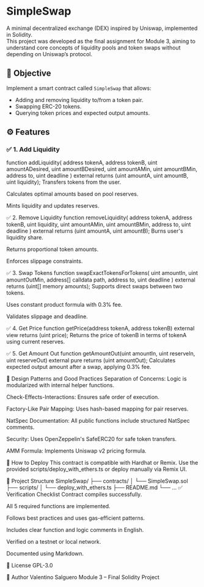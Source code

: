 # SimpleSwap

A minimal decentralized exchange (DEX) inspired by Uniswap, implemented in Solidity.  
This project was developed as the final assignment for Module 3, aiming to understand core concepts of liquidity pools and token swaps without depending on Uniswap’s protocol.

## 🎯 Objective

Implement a smart contract called `SimpleSwap` that allows:
- Adding and removing liquidity to/from a token pair.
- Swapping ERC-20 tokens.
- Querying token prices and expected output amounts.

## ⚙️ Features

### ✅ 1. Add Liquidity

function addLiquidity(
    address tokenA,
    address tokenB,
    uint amountADesired,
    uint amountBDesired,
    uint amountAMin,
    uint amountBMin,
    address to,
    uint deadline
) external returns (uint amountA, uint amountB, uint liquidity);
Transfers tokens from the user.

Calculates optimal amounts based on pool reserves.

Mints liquidity and updates reserves.

✅ 2. Remove Liquidity
function removeLiquidity(
    address tokenA,
    address tokenB,
    uint liquidity,
    uint amountAMin,
    uint amountBMin,
    address to,
    uint deadline
) external returns (uint amountA, uint amountB);
Burns user's liquidity share.

Returns proportional token amounts.

Enforces slippage constraints.

✅ 3. Swap Tokens
function swapExactTokensForTokens(
    uint amountIn,
    uint amountOutMin,
    address[] calldata path,
    address to,
    uint deadline
) external returns (uint[] memory amounts);
Supports direct swaps between two tokens.

Uses constant product formula with 0.3% fee.

Validates slippage and deadline.

✅ 4. Get Price
function getPrice(address tokenA, address tokenB) external view returns (uint price);
Returns the price of tokenB in terms of tokenA using current reserves.

✅ 5. Get Amount Out
function getAmountOut(uint amountIn, uint reserveIn, uint reserveOut) external pure returns (uint amountOut);
Calculates expected output amount after a swap, applying 0.3% fee.

🧠 Design Patterns and Good Practices
Separation of Concerns: Logic is modularized with internal helper functions.

Check-Effects-Interactions: Ensures safe order of execution.

Factory-Like Pair Mapping: Uses hash-based mapping for pair reserves.

NatSpec Documentation: All public functions include structured NatSpec comments.

Security: Uses OpenZeppelin's SafeERC20 for safe token transfers.

AMM Formula: Implements Uniswap v2 pricing formula.

🧪 How to Deploy
This contract is compatible with Hardhat or Remix.
Use the provided scripts/deploy_with_ethers.ts or deploy manually via Remix UI.

📂 Project Structure
SimpleSwap/
├── contracts/
│   └── SimpleSwap.sol
├── scripts/
│   └── deploy_with_ethers.ts
├── README.md
└── ...
✅ Verification Checklist
 Contract compiles successfully.

 All 5 required functions are implemented.

 Follows best practices and uses gas-efficient patterns.

 Includes clear function and logic comments in English.

 Verified on a testnet or local network.

 Documented using Markdown.

📜 License
GPL-3.0

👤 Author
Valentino Salguero
Module 3 – Final Solidity Project
